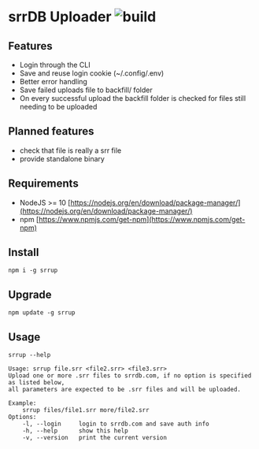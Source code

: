 # srrDB Uploader ![build](https://github.com/peps1/srrup/workflows/build/badge.svg)

## Features

* Login through the CLI
* Save and reuse login cookie (~/.config/.env)
* Better error handling
* Save failed uploads file to backfill/ folder
* On every successful upload the backfill folder is checked for files still needing to be uploaded

## Planned features
* check that file is really a srr file
* provide standalone binary

## Requirements
* NodeJS >= 10 [https://nodejs.org/en/download/package-manager/](https://nodejs.org/en/download/package-manager/)
* npm [https://www.npmjs.com/get-npm](https://www.npmjs.com/get-npm)

## Install

`npm i -g srrup`

## Upgrade

`npm update -g srrup`

## Usage

`srrup --help`

```
Usage: srrup file.srr <file2.srr> <file3.srr>
Upload one or more .srr files to srrdb.com, if no option is specified as listed below,
all parameters are expected to be .srr files and will be uploaded.

Example:
    srrup files/file1.srr more/file2.srr
Options:
    -l, --login     login to srrdb.com and save auth info
    -h, --help      show this help
    -v, --version   print the current version
```